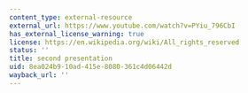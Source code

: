 ```yaml
---
content_type: external-resource
external_url: https://www.youtube.com/watch?v=PYiu_796CbI
has_external_license_warning: true
license: https://en.wikipedia.org/wiki/All_rights_reserved
status: ''
title: second presentation
uid: 8ea024b9-10ad-415e-8080-361c4d06442d
wayback_url: ''
---
```


